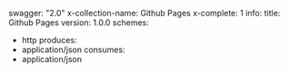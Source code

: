 swagger: "2.0"
x-collection-name: Github Pages
x-complete: 1
info:
  title: Github Pages
  version: 1.0.0
schemes:
- http
produces:
- application/json
consumes:
- application/json
